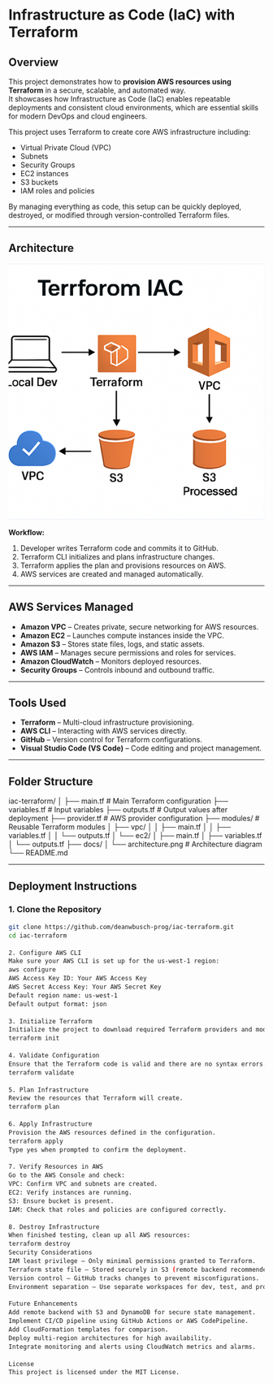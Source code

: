 # Infrastructure as Code (IaC) with Terraform

## Overview
This project demonstrates how to **provision AWS resources using Terraform** in a secure, scalable, and automated way.  
It showcases how Infrastructure as Code (IaC) enables repeatable deployments and consistent cloud environments, which are essential skills for modern DevOps and cloud engineers.

This project uses Terraform to create core AWS infrastructure including:
- Virtual Private Cloud (VPC)
- Subnets
- Security Groups
- EC2 instances
- S3 buckets
- IAM roles and policies

By managing everything as code, this setup can be quickly deployed, destroyed, or modified through version-controlled Terraform files.

---

## Architecture
![Architecture Diagram](docs/Infrastructure-as-Code_Architecture.png)

**Workflow:**
1. Developer writes Terraform code and commits it to GitHub.
2. Terraform CLI initializes and plans infrastructure changes.
3. Terraform applies the plan and provisions resources on AWS.
4. AWS services are created and managed automatically.

---

## AWS Services Managed
- **Amazon VPC** – Creates private, secure networking for AWS resources.
- **Amazon EC2** – Launches compute instances inside the VPC.
- **Amazon S3** – Stores state files, logs, and static assets.
- **AWS IAM** – Manages secure permissions and roles for services.
- **Amazon CloudWatch** – Monitors deployed resources.
- **Security Groups** – Controls inbound and outbound traffic.

---

## Tools Used
- **Terraform** – Multi-cloud infrastructure provisioning.
- **AWS CLI** – Interacting with AWS services directly.
- **GitHub** – Version control for Terraform configurations.
- **Visual Studio Code (VS Code)** – Code editing and project management.

---

## Folder Structure
iac-terraform/
│
├── main.tf # Main Terraform configuration
├── variables.tf # Input variables
├── outputs.tf # Output values after deployment
├── provider.tf # AWS provider configuration
├── modules/ # Reusable Terraform modules
│ ├── vpc/
│ │ ├── main.tf
│ │ ├── variables.tf
│ │ └── outputs.tf
│ └── ec2/
│ ├── main.tf
│ ├── variables.tf
│ └── outputs.tf
├── docs/
│ └── architecture.png # Architecture diagram
└── README.md

---

## Deployment Instructions

### **1. Clone the Repository**
```bash
git clone https://github.com/deanwbusch-prog/iac-terraform.git
cd iac-terraform

2. Configure AWS CLI
Make sure your AWS CLI is set up for the us-west-1 region:
aws configure
AWS Access Key ID: Your AWS Access Key
AWS Secret Access Key: Your AWS Secret Key
Default region name: us-west-1
Default output format: json

3. Initialize Terraform
Initialize the project to download required Terraform providers and modules.
terraform init

4. Validate Configuration
Ensure that the Terraform code is valid and there are no syntax errors.
terraform validate

5. Plan Infrastructure
Review the resources that Terraform will create.
terraform plan

6. Apply Infrastructure
Provision the AWS resources defined in the configuration.
terraform apply
Type yes when prompted to confirm the deployment.

7. Verify Resources in AWS
Go to the AWS Console and check:
VPC: Confirm VPC and subnets are created.
EC2: Verify instances are running.
S3: Ensure bucket is present.
IAM: Check that roles and policies are configured correctly.

8. Destroy Infrastructure
When finished testing, clean up all AWS resources:
terraform destroy
Security Considerations
IAM least privilege – Only minimal permissions granted to Terraform.
Terraform state file – Stored securely in S3 (remote backend recommended).
Version control – GitHub tracks changes to prevent misconfigurations.
Environment separation – Use separate workspaces for dev, test, and production.

Future Enhancements
Add remote backend with S3 and DynamoDB for secure state management.
Implement CI/CD pipeline using GitHub Actions or AWS CodePipeline.
Add CloudFormation templates for comparison.
Deploy multi-region architectures for high availability.
Integrate monitoring and alerts using CloudWatch metrics and alarms.

License
This project is licensed under the MIT License.
